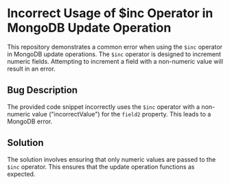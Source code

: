 # Incorrect Usage of $inc Operator in MongoDB Update Operation
This repository demonstrates a common error when using the `$inc` operator in MongoDB update operations.  The `$inc` operator is designed to increment numeric fields. Attempting to increment a field with a non-numeric value will result in an error.

## Bug Description
The provided code snippet incorrectly uses the `$inc` operator with a non-numeric value ("incorrectValue") for the `field2` property.  This leads to a MongoDB error.

## Solution
The solution involves ensuring that only numeric values are passed to the `$inc` operator.  This ensures that the update operation functions as expected.
